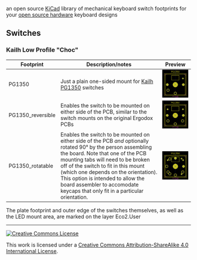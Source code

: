 an open source [KiCad](http://kicad-pcb.org) library of mechanical keyboard switch footprints for your [open source hardware](https://www.oshwa.org/definition/) keyboard designs

## Switches
### Kailh Low Profile "Choc"

Footprint | Description/notes | Preview
--------- | ----------------- | -------
PG1350 | Just a plain one-sided mount for [Kailh PG1350](http://kailh.com/en/Products/Ks/CS/) switches | ![PG1350](images/PG1350.png)
PG1350_reversible | Enables the switch to be mounted on either side of the PCB, similar to the switch mounts on the original Ergodox PCBs | ![PG1350 reversible](images/PG1350_reversible.png)
PG1350_rotatable | Enables the switch to be mounted on either side of the PCB *and* optionally rotated 90° by the person assembling the board. Note that one of the PCB mounting tabs will need to be broken off of the switch to fit in this mount (which one depends on the orientation). This option is intended to allow the board assembler to accomodate keycaps that only fit in a particular orientation. | ![PG1350 rotatable](images/PG1350_rotatable.png)

The plate footprint and outer edge of the switches themselves, as well as the LED mount area, are marked on the layer Eco2.User


------------------------

<a rel="license" href="http://creativecommons.org/licenses/by-sa/4.0/"><img alt="Creative Commons License" style="border-width:0" src="https://i.creativecommons.org/l/by-sa/4.0/88x31.png" /></a>

This work is licensed under a [Creative Commons Attribution-ShareAlike 4.0 International License](http://creativecommons.org/licenses/by-sa/4.0/).